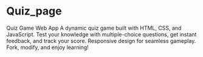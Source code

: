 # Quiz_page
Quiz Game Web App  A dynamic quiz game built with HTML, CSS, and JavaScript. Test your knowledge with multiple-choice questions, get instant feedback, and track your score. Responsive design for seamless gameplay. Fork, modify, and enjoy learning!
